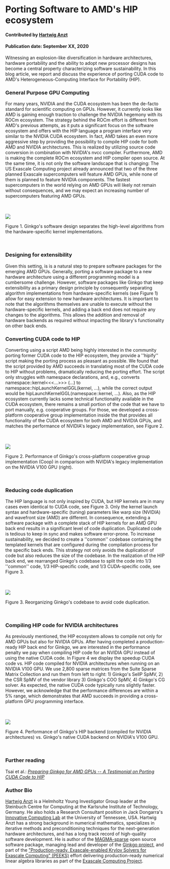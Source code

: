 # Porting Software to AMD's HIP ecosystem

#### Contributed by [Hartwig Anzt](https://hartwiganzt.github.io/ "GitHub Profile")

#### Publication date: September XX, 2020

Witnessing an explosion-like diversification in hardware architectures, hardware portability and the ability to adopt new processor designs has become a central property characterizing software sustainability. In this blog article, we report and discuss the experience of porting CUDA code to AMD's Heterogeneous-Computing Interface for Portability (HIP).

### General Purpose GPU Computing
For many years, NVIDIA and the CUDA ecosystem has been the de-facto standard for scientific computing on GPUs. However, it currently looks like AMD is gaining enough traction to challenge the NVIDIA hegemony with its ROCm ecosystem. The strategy behind the ROCm effort is different from AMD's previous attempts, as it puts a significant focus on the software ecosystem and offers with the HIP language a program interface very similar to the NVIDIA CUDA ecosystem. In fact, AMD takes an even more aggressive step by providing the possibility to compile HIP code for both AMD and NVIDIA architectures. This is realized by utilizing source code conversion in combination with NVIDIA's nvcc compiler. Furthermore, AMD is making the complete ROCm ecosystem and HIP compiler open source. At the same time, it is not only the software landscape that is changing: The US Exascale Computing project already announced that two of the three planned Exascale supercomputers will feature AMD GPUs, while none of them is planned to feature NVIDIA components. The fastest supercomputers in the world relying on AMD GPUs will likely not remain without consequences, and we may expect an increasing number of supercomputers featuring AMD GPUs.

<br>
<br>
<!--- Image to illustrate the Software Development Cycle --->
<img src='ginkgo_overview.png' class='page' /><p class='caption'>Figure 1. Ginkgo's software design separates the high-level algorithms from the hardware-specific kernel implementations.</p>
</p>
<br>

### Designing for extensibility
Given this setting, is is a natural step to prepare software packages for the emerging AMD GPUs. Generally, porting a software package to a new hardware architecture using a different programming model is a cumbersome challenge. However, software packages like Ginkgo that keep extensibility as a primary design principle by consequently separating algorithm implementations from hardware-specific kernels (see Figure 1) allow for easy extension to new hardware architectures. It is important to note that the algorithms themselves are unable to execute without the hardware-specific kernels, and adding a back end does not require any changes to the algorithms. This allows the addition and removal of hardware backends as required without impacting the library's functionality on other back ends.

### Converting CUDA code to HIP
Converting using a script AMD being highly interested in the community porting former CUDA code to the HIP ecosystem, they provide a ''hipify'' script making the porting process as pleasant as possible. We found that the script provided by AMD succeeds in translating most of the CUDA code to HIP without problems, dramatically reducing the porting effort. The script only struggles with namespace declarations, and, e.g., converts namespace::kernel<<<...>>> (...) to namespace::hipLaunchKernelGGL(kernel, ...), while the correct output would be hipLaunchKernelGGL(namespace::kernel, ...). Also, as the HIP ecosystem currently lacks some technical functionality available in the CUDA ecosystem, there remains a small portion of the code that we have to port manually, e.g. cooperative groups. For those, we developed a cross-platform cooperative group implementation inside the that provides all functionality of the CUDA ecosystem for both AMD and NVIDIA GPUs, and matches the performance of NVIDIA's legacy implementation, see Figure 2.

<br>
<br>
<!--- Image to illustrate the Software Development Cycle --->
<img src='cooperative_groups.png' class='page' /><p class='caption'>Figure 2. Performance of Ginkgo's cross-platform cooperative group implementation (Coop) in comparison with NVIDIA's legacy implementation on the NVIDIA V100 GPU (right).</p>
</p>
<br>

### Reducing code duplication
The HIP language is not only inspired by CUDA, but HIP kernels are in many cases even identical to CUDA code, see Figure 3. Only the kernel launch syntax and hardware-specific (tuning) parameters like warp size (NVIDIA) and wavefront size (AMD) are different. In consequence, extending a software package with a complete stack of HIP kernels for an AMD GPU back end results in a significant level of code duplication. Duplicated code is tedious to keep in sync and makes software error-prone. To increase sustainability, we decided to create a ''common'' codebase containing the templated kernels that are configured during the compilation process for the specific back ends. This strategy not only avoids the duplication of code but also reduces the size of the codebase. In the realization of the HIP back end, we rearranged Ginkgo's codebase to split the code into 1/3 ''common'' code, 1/3 HIP-specific code, and 1/3 CUDA-specific code, see Figure 3.

<br>
<br>
<!--- Image to illustrate the Software Development Cycle --->
<img src='ginkgo_reorganization.png' class='page' /><p class='caption'>Figure 3. Reorganizing Ginkgo's codebase to avoid code duplication.</p>
</p>
<br>

### Compiling HIP code for NVIDIA architectures
As previously mentioned, the HIP ecosystem allows to compile not only for AMD GPUs but also for NVIDIA GPUs.  After having completed a production-ready HIP back end for Ginkgo, we are interested in the performance penalty we pay when compiling HIP code for an NVIDIA GPU instead of using the native CUDA code. In Figure 4 we display the speedup CUDA code vs. HIP code compiled for NVIDIA architectures when running on an NVIDIA V100 GPU. We use 2,800 sparse matrices from the Suite Sparse Matrix Collection and run them from left to right: 1) Ginkgo's SellP SpMV, 2) the CSR SpMV of the vendor library 3) Ginkgo's COO SpMV, 4) Ginkgo's CG solver. As expected, the native CUDA code typically runs slightly faster. However, we acknowledge that the performance differences are within a 5% range, which demonstrates that AMD succeeds in providing a cross-platform GPU programming interface.

<br>
<br>
<!--- Image to illustrate HIP's performance portability --->
<img src='hip_portability.png' class='page' /><p class='caption'>Figure 4. Performance of Ginkgo's HIP backend (compiled for NVIDIA architectures) vs. Ginkgo's native CUDA backend on NVIDIA's V100 GPU.</p>
</p>
<br>

### Further reading
Tsai et al.: [<i>Preparing Ginkgo for AMD GPUs -- A Testimonial on Porting CUDA Code to HIP</i>](https://github.com/hartwiganzt/HartwigAnzt.github.io/blob/master/papers/PortingToHip.pdf)


### Author Bio
[Hartwig Anzt](https://github.com/hartwiganzt) is a Helmholtz Young Investigator Group leader at the Steinbuch Centre for Computing at the Karlsruhe Institute of Technology, Germany. He also holds a Research Consultant position in Jack Dongarra's [Innovative Computing Lab](http://www.icl.utk.edu/) at the University of Tennessee, USA. Hartwig Anzt has a strong background in numerical mathematics, specializes in iterative methods and preconditioning techniques for the next-generation hardware architectures, and has a long track record of high-quality software development. He is author of the [MAGMA-sparse](http://icl.cs.utk.edu/magma/) open source software package, managing lead and developer of the [Ginkgo project](https://ginkgo-project.github.io/), and part of the ["Production-ready, Exascale-enabled Krylov Solvers for Exascale Computing" (PEEKS)](http://icl.utk.edu/peeks/) effort delivering production-ready numerical linear algebra libraries as part of the [Exascale Computing Project](https://www.exascaleproject.org/).


<!---
Publish: yes
RSS Update: 2019-08-27
Categories: development
Topics: testing, design
Tags: bssw-blog-article
Level: 2
Prerequisites: default
Aggregate: none
--->

